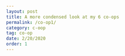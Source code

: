 ```yaml
---
layout: post
title: A more condensed look at my 6 co-ops
permalink: /co-op1/
category: c-oop
tag: co-op
date: 2/20/2020
order: 1
---
```

